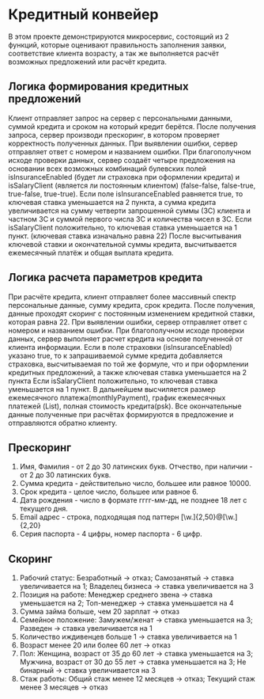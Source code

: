 # Кредитный конвейер

В этом проекте демонстрируются микросервис, состоящий из 2 функций, которые оценивают правильность заполнения заявки, соответствие клиента возрасту, а так же выполняется расчёт возможных предложений или расчёт кредита.

## Логика формирования кредитных предложений

Клиент отправляет запрос на сервер с персональными данными, суммой кредита и сроком на который кредит берётся.
После получения запроса, сервер производи прескоринг, в котором проверяет корректность полученных данных.
При выявлении ошибки, сервер отправляет ответ с номером и названием ошибки.
При благополучном исходе проверки данных, сервер создаёт четыре предложения на основании всех возможных комбинаций булевских полей isInsuranceEnabled (будет ли страховка при оформлении кредита) и isSalaryClient (является ли постоянным клиентом) (false-false, false-true, true-false, true-true).
Если поле isInsuranceEnabled равняется true, то ключевая ставка уменьшается на 2 пункта, а сумма кредита увеличивается на сумму четверти запрошенной суммы (ЗС) клиента и частном ЗС и суммой первого числа ЗС и количества чисел в ЗС.
Если isSalaryClient положительно, то ключевая ставка уменьшается на 1 пункт.
(ключевая ставка изначально равна 22)
После высчитывания ключевой ставки и окончательной суммы кредита, высчитывается ежемесячный платёж и общая выплата кредита.

## Логика расчета параметров кредита

При расчёте кредита, клиент отправляет более массивный спектр персональные данные, сумму кредита, срок кредита. После получения, данные проходят скоринг с постоянным изменением кредитной ставки, которая равна 22.
При выявлении ошибки, сервер отправляет ответ с номером и названием ошибки.
При благополучном исходе проверки данных, сервер выполняет расчет кредита на основе полученной от клиента информации.
Если в поле страховки (isInsuranceEnabled) указано true, то к запрашиваемой сумме кредита добавляется страховка, высчитываемая по той же формуле, что и при оформлении кредитных предложений, а также ключевая ставка уменьшается на 2 пункта
Если isSalaryClient положительно, то ключевая ставка уменьшается на 1 пункт.
В дальнейшем высчиляется размер ежемесячного платежа(monthlyPayment), график ежемесячных платежей (List<PaymentScheduleElement>), полная стоимость кредита(psk).
Все окончательные данные полученные при расчётах формируются в предложение и отправляются обратно клиенту.

## Прескоринг
1) Имя, Фамилия - от 2 до 30 латинских букв. Отчество, при наличии - от 2 до 30 латинских букв.
2) Сумма кредита - действительно число, большее или равное 10000.
3) Срок кредита - целое число, большее или равное 6.
4) Дата рождения - число в формате гггг-мм-дд, не позднее 18 лет с текущего дня.
5) Email адрес - строка, подходящая под паттерн [\w\.]{2,50}@[\w\.]{2,20}
6) Серия паспорта - 4 цифры, номер паспорта - 6 цифр.

## Скоринг
1) Рабочий статус: Безработный → отказ; Самозанятый → ставка увеличивается на 1; Владелец бизнеса → ставка увеличивается на 3
2) Позиция на работе: Менеджер среднего звена → ставка уменьшается на 2; Топ-менеджер → ставка уменьшается на 4
3) Сумма займа больше, чем 20 зарплат → отказ
4) Семейное положение: Замужем/женат → ставка уменьшается на 3; Разведен → ставка увеличивается на 1
5) Количество иждивенцев больше 1 → ставка увеличивается на 1
6) Возраст менее 20 или более 60 лет → отказ
7) Пол: Женщина, возраст от 35 до 60 лет → ставка уменьшается на 3; Мужчина, возраст от 30 до 55 лет → ставка уменьшается на 3; Не бинарный → ставка увеличивается на 3
8) Стаж работы: Общий стаж менее 12 месяцев → отказ; Текущий стаж менее 3 месяцев → отказ

